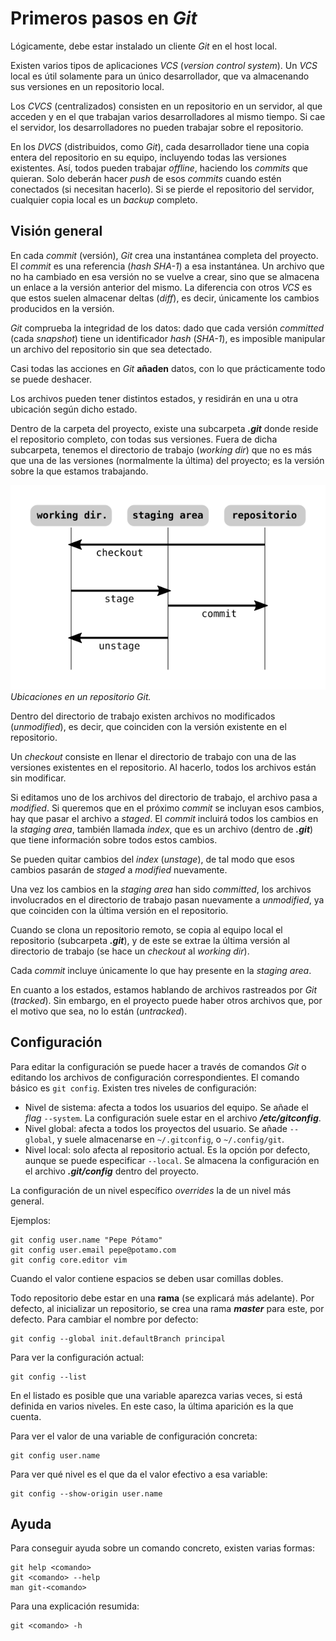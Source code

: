 # Primeros pasos en *Git*

Lógicamente, debe estar instalado un cliente *Git* en el host local.

Existen varios tipos de aplicaciones *VCS* (*version control system*). Un *VCS* local es útil solamente para un único desarrollador, que va almacenando sus versiones en un repositorio local.

Los *CVCS* (centralizados) consisten en un repositorio en un servidor, al que acceden y en el que trabajan varios desarrolladores al mismo tiempo. Si cae el servidor, los desarrolladores no pueden trabajar sobre el repositorio.

En los *DVCS* (distribuidos, como *Git*), cada desarrollador tiene una copia entera del repositorio en su equipo, incluyendo todas las versiones existentes. Así, todos pueden trabajar *offline*, haciendo los *commits* que quieran. Solo deberán hacer *push* de esos *commits* cuando estén conectados (si necesitan hacerlo). Si se pierde el repositorio del servidor, cualquier copia local es un *backup* completo.

## Visión general

En cada *commit* (versión), *Git* crea una instantánea completa del proyecto. El *commit* es una referencia (*hash SHA-1*) a esa instantánea. Un archivo que no ha cambiado en esa versión no se vuelve a crear, sino que se almacena un enlace a la versión anterior del mismo. La diferencia con otros *VCS* es que estos suelen almacenar deltas (*diff*), es decir, únicamente los cambios producidos en la versión.

*Git* comprueba la integridad de los datos: dado que cada versión *committed* (cada *snapshot*) tiene un identificador *hash* (*SHA-1*), es imposible manipular un archivo del repositorio sin que sea detectado.

Casi todas las acciones en *Git* **añaden** datos, con lo que prácticamente todo se puede deshacer.

Los archivos pueden tener distintos estados, y residirán en una u otra ubicación según dicho estado.

Dentro de la carpeta del proyecto, existe una subcarpeta ***.git*** donde reside el repositorio completo, con todas sus versiones. Fuera de dicha subcarpeta, tenemos el directorio de trabajo (*working dir*) que no es más que una de las versiones (normalmente la última) del proyecto; es la versión sobre la que estamos trabajando.

![Ubicaciones](../imagenes/01a-ubicaciones.png)\
*Ubicaciones en un repositorio Git.*

Dentro del directorio de trabajo existen archivos no modificados (*unmodified*), es decir, que coinciden con la versión existente en el repositorio.

Un *checkout* consiste en llenar el directorio de trabajo con una de las versiones existentes en el repositorio. Al hacerlo, todos los archivos están sin modificar.

Si editamos uno de los archivos del directorio de trabajo, el archivo pasa a *modified*. Si queremos que en el próximo *commit* se incluyan esos cambios, hay que pasar el archivo a *staged*. El *commit* incluirá todos los cambios en la *staging area*, también llamada *index*, que es un archivo (dentro de ***.git***) que tiene información sobre todos estos cambios.

Se pueden quitar cambios del *index* (*unstage*), de tal modo que esos cambios pasarán de *staged* a *modified* nuevamente.

Una vez los cambios en la *staging area* han sido *committed*, los archivos involucrados en el directorio de trabajo pasan nuevamente a *unmodified*, ya que coinciden con la última versión en el repositorio.

Cuando se clona un repositorio remoto, se copia al equipo local el repositorio (subcarpeta ***.git***), y de este se extrae la última versión al directorio de trabajo (se hace un *checkout* al *working dir*).

Cada *commit* incluye únicamente lo que hay presente en la *staging area*.

En cuanto a los estados, estamos hablando de archivos rastreados por *Git* (*tracked*). Sin embargo, en el proyecto puede haber otros archivos que, por el motivo que sea, no lo están (*untracked*).

## Configuración

Para editar la configuración se puede hacer a través de comandos *Git* o editando los archivos de configuración correspondientes. El comando básico es `git config`. Existen tres niveles de configuración:
- Nivel de sistema: afecta a todos los usuarios del equipo. Se añade el *flag* `--system`. La configuración suele estar en el archivo ***/etc/gitconfig***.
- Nivel global: afecta a todos los proyectos del usuario. Se añade `--global`, y suele almacenarse en `~/.gitconfig`, o `~/.config/git`.
- Nivel local: solo afecta al repositorio actual. Es la opción por defecto, aunque se puede especificar `--local`. Se almacena la configuración en el archivo ***.git/config*** dentro del proyecto.

La configuración de un nivel específico *overrides* la de un nivel más general.

Ejemplos:

```
git config user.name "Pepe Pótamo"
git config user.email pepe@potamo.com
git config core.editor vim
```

Cuando el valor contiene espacios se deben usar comillas dobles.

Todo repositorio debe estar en una **rama** (se explicará más adelante). Por defecto, al inicializar un repositorio, se crea una rama ***master*** para este, por defecto. Para cambiar el nombre por defecto:

```
git config --global init.defaultBranch principal
```

Para ver la configuración actual:

```
git config --list
```

En el listado es posible que una variable aparezca varias veces, si está definida en varios niveles. En este caso, la última aparición es la que cuenta.

Para ver el valor de una variable de configuración concreta:

```
git config user.name
```

Para ver qué nivel es el que da el valor efectivo a esa variable:

```
git config --show-origin user.name
```

## Ayuda

Para conseguir ayuda sobre un comando concreto, existen varias formas:

```
git help <comando>
git <comando> --help
man git-<comando>
```

Para una explicación resumida:

```
git <comando> -h
```
